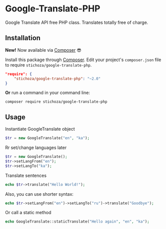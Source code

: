 Google-Translate-PHP
====================

Google Translate API free PHP class. Translates totally free of charge.

## Installation

**New!** Now available via [Composer](https://getcomposer.org/) :sunglasses:

Install this package through [Composer](https://getcomposer.org/). Edit your project's `composer.json` file to require `stichoza/google-translate-php`.

```json
"require": {
    "stichoza/google-translate-php": "~2.0"
}
```

**Or** run a command in your command line:

```
composer require stichoza/google-translate-php
```

## Usage

Instantiate GoogleTranslate object
```php
$tr = new GoogleTranslate("en", "ka");
```
Rr set/change languages later
```php
$tr = new GoogleTranslate();
$tr->setLangFrom("en");
$tr->setLangTo("ka");
```
Translate sentences
```php
echo $tr->translate("Hello World!");
```
Also, you can use shorter syntax:
```php
echo $tr->setLangFrom("en")->setLangTo("ru")->translate("Goodbye");
```
Or call a static method
```php
echo GoogleTranslate::staticTranslate("Hello again", "en", "ka");
```
    
    
